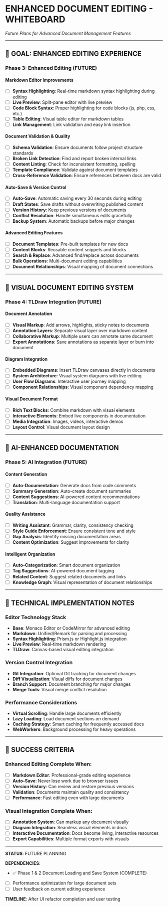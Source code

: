 # ENHANCED DOCUMENT EDITING - WHITEBOARD

*Future Plans for Advanced Document Management Features*

---

## 🎯 GOAL: ENHANCED EDITING EXPERIENCE

### **Phase 3: Enhanced Editing (FUTURE)**

#### **Markdown Editor Improvements**
- [ ] **Syntax Highlighting**: Real-time markdown syntax highlighting during editing
- [ ] **Live Preview**: Split-pane editor with live preview
- [ ] **Code Block Syntax**: Proper highlighting for code blocks (js, php, css, etc.)
- [ ] **Table Editing**: Visual table editor for markdown tables
- [ ] **Link Management**: Link validation and easy link insertion

#### **Document Validation & Quality**
- [ ] **Schema Validation**: Ensure documents follow project structure standards
- [ ] **Broken Link Detection**: Find and report broken internal links
- [ ] **Content Linting**: Check for inconsistent formatting, spelling
- [ ] **Template Compliance**: Validate against document templates
- [ ] **Cross-Reference Validation**: Ensure references between docs are valid

#### **Auto-Save & Version Control**
- [ ] **Auto-Save**: Automatic saving every 30 seconds during editing
- [ ] **Draft States**: Save drafts without overwriting published content
- [ ] **Version History**: Keep previous versions of documents
- [ ] **Conflict Resolution**: Handle simultaneous edits gracefully
- [ ] **Backup System**: Automatic backups before major changes

#### **Advanced Editing Features**
- [ ] **Document Templates**: Pre-built templates for new docs
- [ ] **Content Blocks**: Reusable content snippets and blocks
- [ ] **Search & Replace**: Advanced find/replace across documents
- [ ] **Bulk Operations**: Multi-document editing capabilities
- [ ] **Document Relationships**: Visual mapping of document connections

---

## 🎨 VISUAL DOCUMENT EDITING SYSTEM

### **Phase 4: TLDraw Integration (FUTURE)**

#### **Document Annotation**
- [ ] **Visual Markup**: Add arrows, highlights, sticky notes to documents
- [ ] **Annotation Layers**: Separate visual layer over markdown content
- [ ] **Collaborative Markup**: Multiple users can annotate same document
- [ ] **Export Annotations**: Save annotations as separate layer or burn into document

#### **Diagram Integration**
- [ ] **Embedded Diagrams**: Insert TLDraw canvases directly in documents
- [ ] **System Architecture**: Visual system diagrams with live editing
- [ ] **User Flow Diagrams**: Interactive user journey mapping
- [ ] **Component Relationships**: Visual component dependency mapping

#### **Visual Document Format**
- [ ] **Rich Text Blocks**: Combine markdown with visual elements
- [ ] **Interactive Elements**: Embed live components in documentation
- [ ] **Media Integration**: Images, videos, interactive demos
- [ ] **Layout Control**: Visual document layout design

---

## 🤖 AI-ENHANCED DOCUMENTATION

### **Phase 5: AI Integration (FUTURE)**

#### **Content Generation**
- [ ] **Auto-Documentation**: Generate docs from code comments
- [ ] **Summary Generation**: Auto-create document summaries
- [ ] **Content Suggestions**: AI-powered content recommendations
- [ ] **Translation**: Multi-language documentation support

#### **Quality Assistance**
- [ ] **Writing Assistant**: Grammar, clarity, consistency checking
- [ ] **Style Guide Enforcement**: Ensure consistent tone and style
- [ ] **Gap Analysis**: Identify missing documentation areas
- [ ] **Content Optimization**: Suggest improvements for clarity

#### **Intelligent Organization**
- [ ] **Auto-Categorization**: Smart document organization
- [ ] **Tag Suggestions**: AI-powered document tagging
- [ ] **Related Content**: Suggest related documents and links
- [ ] **Knowledge Graph**: Visual representation of document relationships

---

## 🔧 TECHNICAL IMPLEMENTATION NOTES

### **Editor Technology Stack**
- **Base**: Monaco Editor or CodeMirror for advanced editing
- **Markdown**: Unified/Remark for parsing and processing
- **Syntax Highlighting**: Prism.js or Highlight.js integration
- **Live Preview**: Real-time markdown rendering
- **TLDraw**: Canvas-based visual editing integration

### **Version Control Integration**
- **Git Integration**: Optional Git tracking for document changes
- **Diff Visualization**: Visual diffs for document changes
- **Branch Support**: Document branching for major changes
- **Merge Tools**: Visual merge conflict resolution

### **Performance Considerations**
- **Virtual Scrolling**: Handle large documents efficiently
- **Lazy Loading**: Load document sections on demand
- **Caching Strategy**: Smart caching for frequently accessed docs
- **WebWorkers**: Background processing for heavy operations

---

## 🎯 SUCCESS CRITERIA

### **Enhanced Editing Complete When:**
- [ ] **Markdown Editor**: Professional-grade editing experience
- [ ] **Auto-Save**: Never lose work due to browser issues
- [ ] **Version History**: Can review and restore previous versions
- [ ] **Validation**: Documents maintain quality and consistency
- [ ] **Performance**: Fast editing even with large documents

### **Visual Integration Complete When:**
- [ ] **Annotation System**: Can markup any document visually
- [ ] **Diagram Integration**: Seamless visual elements in docs
- [ ] **Interactive Documentation**: Docs become living, interactive resources
- [ ] **Export Capabilities**: Multiple format exports with visuals

---

**STATUS**: FUTURE PLANNING

**DEPENDENCIES**: 
- ✅ Phase 1 & 2 Document Loading and Save System (COMPLETE)
- [ ] Performance optimization for large document sets
- [ ] User feedback on current editing experience

**TIMELINE**: After UI refactor completion and user testing
